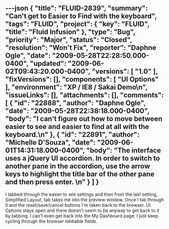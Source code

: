---json
{
  "title": "FLUID-2839",
  "summary": "Can't get to Easier to Find with the keyboard",
  "tags": "FLUID",
  "project": {
    "key": "FLUID",
    "title": "Fluid Infusion"
  },
  "type": "Bug",
  "priority": "Major",
  "status": "Closed",
  "resolution": "Won't Fix",
  "reporter": "Daphne Ogle",
  "date": "2009-05-28T22:28:50.000-0400",
  "updated": "2009-06-02T09:43:20.000-0400",
  "versions": [
    "1.0"
  ],
  "fixVersions": [],
  "components": [
    "UI Options"
  ],
  "environment": "XP / IE8 / Sakai Demo\n",
  "issueLinks": [],
  "attachments": [],
  "comments": [
    {
      "id": "22888",
      "author": "Daphne Ogle",
      "date": "2009-05-28T22:38:18.000-0400",
      "body": "I can't figure out how to move between easier to see and easier to find at all with the keyboard.\n"
    },
    {
      "id": "22891",
      "author": "Michelle D'Souza",
      "date": "2009-06-01T14:31:18.000-0400",
      "body": "The interface uses a jQuery UI accordion. In order to switch to another pane in the accordion, use the arrow keys to highlight the title bar of the other pane and then press enter.&#x20;\n"
    }
  ]
}
---
I tabbed through the easier to see settings and then from the last setting, Simplified Layout, tab takes me into the preview window.  Once I tab through it and the reset/save/cancel buttons I'm taken back to the browser.  UI Options stays open and there doesn't seem to be anyway to get back to it by tabbing.  I can't even get back into the My Dashboard page.  I just keep cycling through the browser tabbable fields.

        
